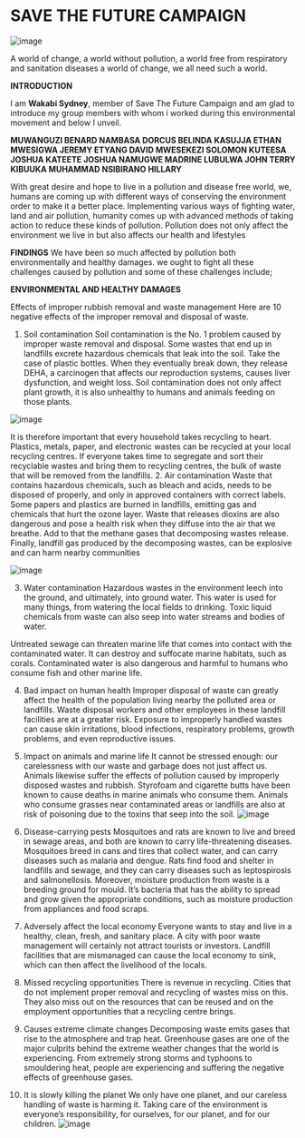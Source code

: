 # SAVE THE FUTURE CAMPAIGN
![image](https://user-images.githubusercontent.com/96417805/225703853-d2e33b97-5db0-4e70-881f-2f01f0e770fa.png)

A world of change, a world without pollution, a world free from respiratory and sanitation diseases a world of change, we all need such a world. 

**INTRODUCTION**

I am **Wakabi Sydney**, member of Save The Future Campaign and am glad to introduce my group members with whom i worked during this 
environmental movement and below I unveil.

**MUWANGUZI BENARD NAMBASA DORCUS BELINDA KASUJJA ETHAN MWESIGWA JEREMY ETYANG DAVID MWESEKEZI 
SOLOMON KUTEESA JOSHUA KATEETE JOSHUA NAMUGWE MADRINE LUBULWA JOHN TERRY KIBUUKA MUHAMMAD NSIBIRANO HILLARY**

With great desire and hope to live in a pollution and disease free world, we, humans are coming up with different ways of conserving the environment order to make it a better place. Implementing various ways of fighting water, land and air pollution, humanity comes up with advanced methods of taking action to reduce these kinds of pollution. Pollution does not only affect the environment we live in but also affects our health and lifestyles

**FINDINGS**
We have been so much affected by pollution both environmentally and healthy damages. we ought to fight all these challenges caused by pollution and some of these challenges include;

**ENVIRONMENTAL AND HEALTHY DAMAGES**

Effects of improper rubbish removal and waste management
Here are 10 negative effects of the improper removal and disposal of waste.
 
1. Soil contamination
Soil contamination is the No. 1 problem caused by improper waste removal and disposal. Some wastes that end up in landfills excrete hazardous chemicals that leak into the soil. Take the case of plastic bottles. When they eventually break down, they release DEHA, a carcinogen that affects our reproduction systems, causes liver dysfunction, and weight loss. Soil contamination does not only affect plant growth, it is also unhealthy to humans and animals feeding on those plants.

![image](https://user-images.githubusercontent.com/96417805/222976366-89cee5cc-4ba5-4e49-8a3f-d04a5a7cd1fe.png)

It is therefore important that every household takes recycling to heart. Plastics, metals, paper, and electronic wastes can be recycled at your local recycling centres. If everyone takes time to segregate and sort their recyclable wastes and bring them to recycling centres, the bulk of waste that will be removed from the landfills.
2. Air contamination
Waste that contains hazardous chemicals, such as bleach and acids, needs to be disposed of properly, and only in approved containers with correct labels.
Some papers and plastics are burned in landfills, emitting gas and chemicals that hurt the ozone layer. Waste that releases dioxins are also dangerous and pose a health risk when they diffuse into the air that we breathe. Add to that the methane gases that decomposing wastes release.
Finally, landfill gas produced by the decomposing wastes, can be explosive and can harm nearby communities

![image](https://user-images.githubusercontent.com/96417805/222976633-5e15a7c9-2ee8-49ea-a799-a2912e0cb7d3.png)

 
3. Water contamination
Hazardous wastes in the environment leech into the ground, and ultimately, into ground water. This water is used for many things, from watering the local fields to drinking. Toxic liquid chemicals from waste can also seep into water streams and bodies of water.


Untreated sewage can threaten marine life that comes into contact with the contaminated water. It can destroy and suffocate marine habitats, such as corals. Contaminated water is also dangerous and harmful to humans who consume fish and other marine life.

4. Bad impact on human health
Improper disposal of waste can greatly affect the health of the population living nearby the polluted area or landfills. Waste disposal workers and other employees in these landfill facilities are at a greater risk. Exposure to improperly handled wastes can cause skin irritations, blood infections, respiratory problems, growth problems, and even reproductive issues.
 
5. Impact on animals and marine life
It cannot be stressed enough: our carelessness with our waste and garbage does not just affect us. Animals likewise suffer the effects of pollution caused by improperly disposed wastes and rubbish. Styrofoam and cigarette butts have been known to cause deaths in marine animals who consume them. Animals who consume grasses near contaminated areas or landfills are also at risk of poisoning due to the toxins that seep into the soil.
![image](https://user-images.githubusercontent.com/96417805/222976767-ebf1601f-989b-4547-91d4-cda62f149304.png)

6. Disease-carrying pests
Mosquitoes and rats are known to live and breed in sewage areas, and both are known to carry life-threatening diseases. Mosquitoes breed in cans and tires that collect water, and can carry diseases such as malaria and dengue. Rats find food and shelter in landfills and sewage, and they can carry diseases such as leptospirosis and salmonellosis. Moreover, moisture production from waste is a breeding ground for mould. It’s bacteria that has the ability to spread and grow given the appropriate conditions, such as moisture production from appliances and food scraps.
7. Adversely affect the local economy
Everyone wants to stay and live in a healthy, clean, fresh, and sanitary place. A city with poor waste management will certainly not attract tourists or investors. Landfill facilities that are mismanaged can cause the local economy to sink, which can then affect the livelihood of the locals.
 
8. Missed recycling opportunities
There is revenue in recycling. Cities that do not implement proper removal and recycling of wastes miss on this. They also miss out on the resources that can be reused and on the employment opportunities that a recycling centre brings.
9. Causes extreme climate changes
Decomposing waste emits gases that rise to the atmosphere and trap heat. Greenhouse gases are one of the major culprits behind the extreme weather changes that the world is experiencing. From extremely strong storms and typhoons to smouldering heat, people are experiencing and suffering the negative effects of greenhouse gases.
10. It is slowly killing the planet
We only have one planet, and our careless handling of waste is harming it. Taking care of the environment is everyone’s responsibility, for ourselves, for our planet, and for our children.
![image](https://user-images.githubusercontent.com/96417805/222976854-b1736d27-a3bf-4d58-84d8-2c5773179402.png)

